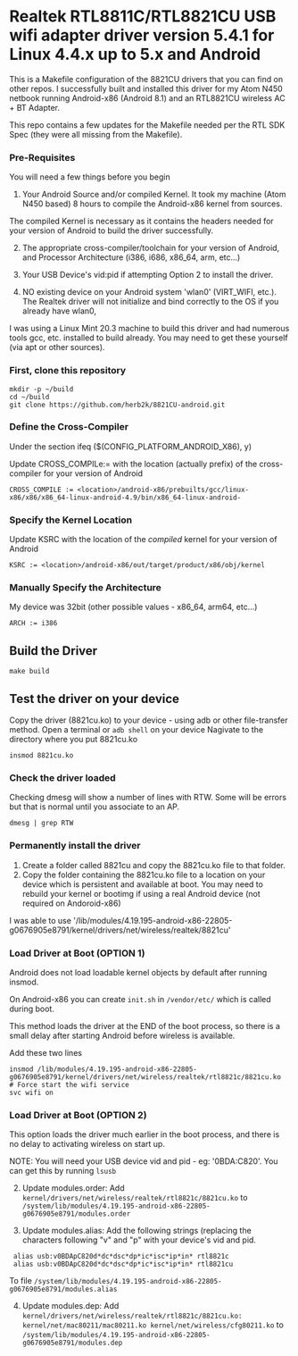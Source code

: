 # Realtek RTL8811C/RTL8821CU USB wifi adapter driver version 5.4.1 for Linux 4.4.x up to 5.x and Android

This is a Makefile configuration of the 8821CU drivers that you can find on other repos. I successfully built and installed this driver for my Atom N450 netbook running Android-x86 (Android 8.1) and an RTL8821CU wireless AC + BT Adapter. 

This repo contains a few updates for the Makefile needed per the RTL SDK Spec (they were all missing from the Makefile). 


### Pre-Requisites 

You will need a few things before you begin
1. Your Android Source and/or compiled Kernel. It took my machine (Atom N450 based) 8 hours to compile the Android-x86 kernel from sources. 

The compiled Kernel is necessary as it contains the headers needed for your version of Android to build the driver successfully.

2. The appropriate cross-compiler/toolchain for your version of Android, and Processor Architecture (i386, i686, x86_64, arm, etc...)

3. Your USB Device's vid:pid if attempting Option 2 to install the driver.

4. NO existing device on your Android system 'wlan0' (VIRT_WIFI, etc.). The Realtek driver will not initialize and bind correctly to the OS if you already have wlan0,

I was using a Linux Mint 20.3 machine to build this driver and had numerous tools gcc, etc. installed to build already. You may need to get these yourself (via apt or other sources).


### First, clone this repository
```
mkdir -p ~/build
cd ~/build
git clone https://github.com/herb2k/8821CU-android.git
```

### Define the Cross-Compiler
Under the section ifeq ($(CONFIG_PLATFORM_ANDROID_X86), y)

Update CROSS_COMPILe:= with the location (actually prefix) of the cross-compiler for your version of Android
```
CROSS_COMPILE := <location>/android-x86/prebuilts/gcc/linux-x86/x86/x86_64-linux-android-4.9/bin/x86_64-linux-android-
```

### Specify the Kernel Location
Update KSRC with the location of the *compiled* kernel for your version of Android
```
KSRC := <location>/android-x86/out/target/product/x86/obj/kernel
```
### Manually Specify the Architecture
My device was 32bit (other possible values - x86_64, arm64, etc...)
```
ARCH := i386 
```
## Build the Driver
```
make build
```

## Test the driver on your device
Copy the driver (8821cu.ko) to your device - using adb or other file-transfer method.
Open a terminal or `adb shell` on your device
Nagivate to the directory where you put 8821cu.ko

```
insmod 8821cu.ko
```

### Check the driver loaded

Checking dmesg will show a number of lines with RTW. Some will be errors but that is normal until you associate to an AP.

```
dmesg | grep RTW
```

### Permanently install the driver
1. Create a folder called 8821cu and copy the 8821cu.ko file to that folder.
2. Copy the folder containing the 8821cu.ko file to a location on your device which is persistent and available at boot. You may need to rebuild your kernel or bootimg if using a real Android device (not required on Andoroid-x86)

I was able to use '/lib/modules/4.19.195-android-x86-22805-g0676905e8791/kernel/drivers/net/wireless/realtek/8821cu'

### Load Driver at Boot (OPTION 1)
Android does not load loadable kernel objects by default after running insmod.

On Android-x86 you can create `init.sh` in `/vendor/etc/` which is called during boot.

This method loads the driver at the END of the boot process, so there is a small delay after starting Android before wireless is available. 

Add these two lines
```
insmod /lib/modules/4.19.195-android-x86-22805-g0676905e8791/kernel/drivers/net/wireless/realtek/rtl8821c/8821cu.ko
# Force start the wifi service
svc wifi on
```

### Load Driver at Boot (OPTION 2)

This option loads the driver much earlier in the boot process, and there is no delay to activating wireless on start up.

NOTE: You will need your USB device vid and pid - eg: '0BDA:C820'. You can get this by running `lsusb`

2. Update modules.order: Add `kernel/drivers/net/wireless/realtek/rtl8821c/8821cu.ko` to `/system/lib/modules/4.19.195-android-x86-22805-g0676905e8791/modules.order`

3. Update modules.alias: Add the following strings (replacing the characters following "v" and "p" with your device's vid and pid.
```
 alias usb:v0BDApC820d*dc*dsc*dp*ic*isc*ip*in* rtl8821c
 alias usb:v0BDApC820d*dc*dsc*dp*ic*isc*ip*in* rtl8821cu
```
To file `/system/lib/modules/4.19.195-android-x86-22805-g0676905e8791/modules.alias`

4. Update modules.dep: Add `kernel/drivers/net/wireless/realtek/rtl8821c/8821cu.ko: kernel/net/mac80211/mac80211.ko kernel/net/wireless/cfg80211.ko` to `/system/lib/modules/4.19.195-android-x86-22805-g0676905e8791/modules.dep`
